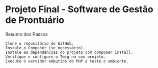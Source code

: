 # Projeto Final - Software de Gestão de Prontuário


Resumo dos Passos

    Clone o repositório do GitHub.
    Instale o Composer (se necessário).
    Instale as dependências do projeto com composer install.
    Verifique e configure o Twig no seu projeto.
    Execute o servidor embutido do PHP e teste o ambiente.
 
